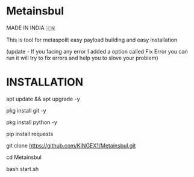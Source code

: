 # Metainsbul

MADE IN INDIA 🇮🇳

This is tool for metaspolit easy payload building and easy installation 

(update - If you facing any error I added a option called Fix Error you can run it will try to fix errors and help you to slove your problem)

# INSTALLATION

apt update && apt upgrade -y

pkg install git -y

pkg install python -y

pip install requests

git clone https://github.com/KiNGEX1/Metainsbul.git

cd Metainsbul

bash start.sh
